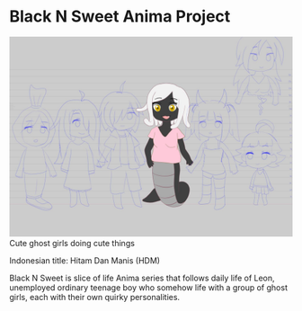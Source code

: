 # Black N Sweet Anima Project
![Initial Character Design](https://github.com/Virtualoka/BNS-Assets/blob/98c12ce7020a909ebb97a83553e5e92e45596a50/Character/BNS%20Character%20Sk.jpg)
Cute ghost girls doing cute things

Indonesian title: Hitam Dan Manis (HDM)

Black N Sweet is slice of life Anima series that follows daily life of Leon, unemployed ordinary teenage boy who somehow life with a group of ghost girls, each with their own quirky personalities.
